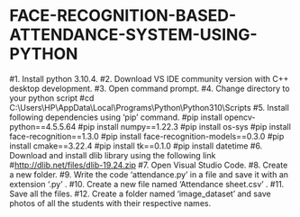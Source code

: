 # FACE-RECOGNITION-BASED-ATTENDANCE-SYSTEM-USING-PYTHON


#1.	Install python 3.10.4.
#2.	Download VS IDE community version with C++ desktop development.
#3.	Open command prompt.
#4.	Change directory to your python script 
#cd C:\Users\HP\AppData\Local\Programs\Python\Python310\Scripts
#5.	Install following dependencies using ‘pip’ command.
#pip install opencv-python==4.5.5.64
#pip install numpy==1.22.3
#pip install os-sys
#pip install face-recognition==1.3.0
#pip install face-recognition-models==0.3.0
#pip install cmake==3.22.4
#pip install tk==0.1.0
#pip install datetime
#6.	Download and install dlib library using the following link
#http://dlib.net/files/dlib-19.24.zip
#7.	Open Visual Studio Code.
#8.	Create a new folder.
#9.	Write the code ‘attendance.py’ in a file and save it with an extension ‘.py’ .
#10.	 Create a new file named ‘Attendance sheet.csv’ .
#11.	Save all the files.
#12.	Create a folder named ‘image_dataset’ and save photos of all the students with their respective names.
